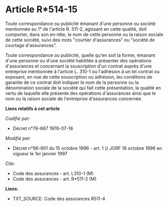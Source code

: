 # Article R*514-15

Toute correspondance ou publicité émanant d'une personne ou société mentionnée au 1° de l'article R. 511-2, agissant en cette
qualité, doit comporter, dans son en-tête, le nom de cette personne ou la raison sociale de cette société, suivi des mots
"courtier d'assurances" ou "société de courtage d'assurances".

Toute correspondance ou publicité, quelle qu'en soit la forme, émanant d'une personne ou d'une société habilitée à présenter
des opérations d'assurances et concernant la souscription d'un contrat auprès d'une entreprise mentionnée à l'article L.
310-1 ou l'adhésion à un tel contrat ou exposant, en vue de cette souscription ou adhésion, les conditions de garantie de ce
contrat doit indiquer le nom de la personne ou la dénomination sociale de la société qui fait cette présentation, la qualité
en vertu de laquelle elle présente des opérations d'assurances ainsi que le nom ou la raison sociale de l'entreprise
d'assurances concernée.

**Liens relatifs à cet article**

_Codifié par_:

  - Décret n°76-667 1976-07-16

_Modifié par_:

  - Décret n°96-901 du 15 octobre 1996 - art. 1 () JORF 16 octobre 1996 en vigueur le 1er janvier 1997

_Cite_:

  - Code des assurances - art. L310-1 (M)
  - Code des assurances - art. R*511-2 (M)

**Liens**:

  - TXT_SOURCE: Code des assurances R511-4
